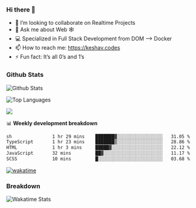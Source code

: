 ### Hi there 👋

- 👯 I’m looking to collaborate on Realtime Projects
- 💬 Ask me about Web 🕸
- 💻 Specialized in Full Stack Development from DOM --> Docker
- 📫 How to reach me: https://keshav.codes
- ⚡ Fun fact: It’s all 0’s and 1’s

### Github Stats
![Github Stats](https://github-readme-stats.vercel.app/api?username=keshavlingala&count_private=true&show_icons=true&theme=radical)

![Top Languages](https://github-readme-stats.vercel.app/api/top-langs/?username=keshavlingala&show_icons=true&theme=radical)

![](https://komarev.com/ghpvc/?username=keshavlingala)

📊 **Weekly development breakdown**

<!--START_SECTION:waka-->

```txt
sh               1 hr 29 mins    ███████▓░░░░░░░░░░░░░░░░░   31.05 %
TypeScript       1 hr 23 mins    ███████▒░░░░░░░░░░░░░░░░░   28.86 %
HTML             1 hr 3 mins     █████▓░░░░░░░░░░░░░░░░░░░   22.12 %
JavaScript       32 mins         ██▓░░░░░░░░░░░░░░░░░░░░░░   11.17 %
SCSS             10 mins         █░░░░░░░░░░░░░░░░░░░░░░░░   03.68 %
```

<!--END_SECTION:waka-->


[![wakatime](https://wakatime.com/badge/user/62bfdbc7-082c-40a7-b4bd-f9280d51aeed.svg)](https://wakatime.com/@62bfdbc7-082c-40a7-b4bd-f9280d51aeed)


### Breakdown

![Wakatime Stats](https://github-readme-stats.vercel.app/api/wakatime?username=keshavlingala)
